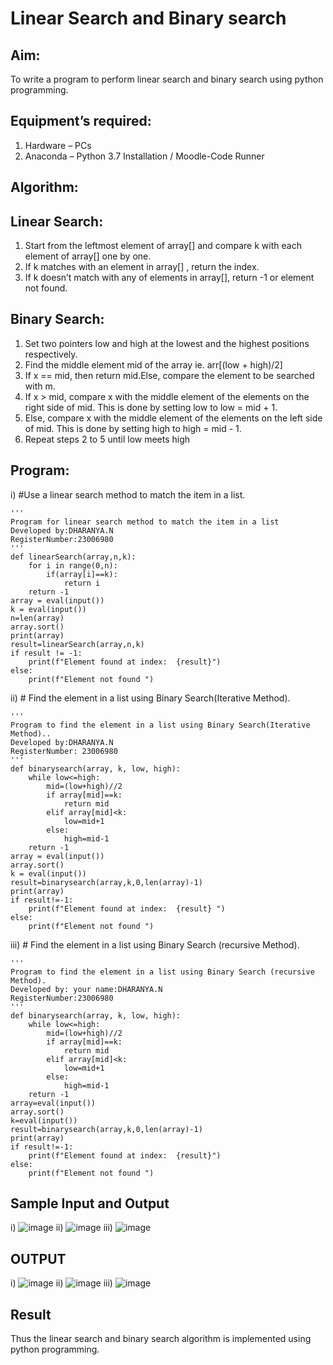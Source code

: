 # Linear Search and Binary search
## Aim:
To write a program to perform linear search and binary search using python programming.
## Equipment’s required:
1.	Hardware – PCs
2.	Anaconda – Python 3.7 Installation / Moodle-Code Runner
## Algorithm:
## Linear Search:
1.	Start from the leftmost element of array[] and compare k with each element of array[] one by one.
2.	If k matches with an element in array[] , return the index.
3.	If k doesn’t match with any of elements in array[], return -1 or element not found.
## Binary Search:
1.	Set two pointers low and high at the lowest and the highest positions respectively.
2.	Find the middle element mid of the array ie. arr[(low + high)/2]
3.	If x == mid, then return mid.Else, compare the element to be searched with m.
4.	If x > mid, compare x with the middle element of the elements on the right side of mid. This is done by setting low to low = mid + 1.
5.	Else, compare x with the middle element of the elements on the left side of mid. This is done by setting high to high = mid - 1.
6.	Repeat steps 2 to 5 until low meets high
## Program:
i)	#Use a linear search method to match the item in a list.
```
''' 
Program for linear search method to match the item in a list
Developed by:DHARANYA.N
RegisterNumber:23006980
'''
def linearSearch(array,n,k):
    for i in range(0,n):
        if(array[i]==k):
            return i
    return -1
array = eval(input())
k = eval(input())
n=len(array)
array.sort()
print(array)
result=linearSearch(array,n,k)
if result != -1:
    print(f"Element found at index:  {result}")
else:
    print(f"Element not found ")
```
ii)	# Find the element in a list using Binary Search(Iterative Method).
```
''' 
Program to find the element in a list using Binary Search(Iterative Method)..
Developed by:DHARANYA.N
RegisterNumber: 23006980
'''
def binarysearch(array, k, low, high):
    while low<=high:
        mid=(low+high)//2
        if array[mid]==k:
            return mid
        elif array[mid]<k:
            low=mid+1
        else:
            high=mid-1
    return -1    
array = eval(input())
array.sort()
k = eval(input())
result=binarysearch(array,k,0,len(array)-1)
print(array)
if result!=-1:
    print(f"Element found at index:  {result} ")
else:
    print(f"Element not found ")
```
iii)	# Find the element in a list using Binary Search (recursive Method).
```
''' 
Program to find the element in a list using Binary Search (recursive Method).
Developed by: your name:DHARANYA.N
RegisterNumber:23006980
'''
def binarysearch(array, k, low, high):
    while low<=high:
        mid=(low+high)//2
        if array[mid]==k:
            return mid
        elif array[mid]<k:
            low=mid+1
        else:
            high=mid-1            
    return -1    
array=eval(input())
array.sort()
k=eval(input()) 
result=binarysearch(array,k,0,len(array)-1)
print(array)
if result!=-1:
    print(f"Element found at index:  {result}")
else: 
    print(f"Element not found ")
```
## Sample Input and Output
i)
![image](https://github.com/Dharanya2005/Search-Algorithm/assets/145742468/3a9289d0-4356-4863-9503-2938fe27ff13)
ii)
![image](https://github.com/Dharanya2005/Search-Algorithm/assets/145742468/fcb85c3b-5538-49b9-a5b3-2e8eb2faaeae)
iii)
![image](https://github.com/Dharanya2005/Search-Algorithm/assets/145742468/209778c7-c6c1-41e7-b963-df3f878952f0)
## OUTPUT
i)
![image](https://github.com/Dharanya2005/Search-Algorithm/assets/145742468/072e6597-fa7b-46bd-b561-f0823aa04094)
ii)
![image](https://github.com/Dharanya2005/Search-Algorithm/assets/145742468/b3e422ac-b5f8-4850-98d2-144837f10c73)
iii)
![image](https://github.com/Dharanya2005/Search-Algorithm/assets/145742468/14bb73da-59b6-430d-bac0-4784f66df0db)
## Result
Thus the linear search and binary search algorithm is implemented using python programming.
